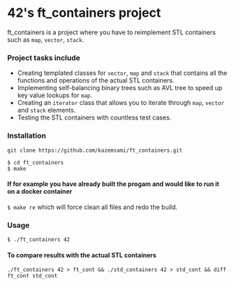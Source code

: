  # 42's ft_containers project


ft_containers is a project where you have to reimplement STL containers such as `map`, `vector`, `stack`.

 ### Project tasks include

 * Creating templated classes for `vector`, `map` and `stack` that contains all the functions and operations of the actual STL containers.
 * Implementing self-balancing binary trees such as AVL tree to speed up key value lookups for `map`.
 * Creating an `iterator` class that allows you to iterate through `map`, `vector` and `stack` elements.
 * Testing the STL containers with countless test cases.

### Installation
```
git clone https://github.com/kazemsami/ft_containers.git
```
```
$ cd ft_containers
$ make
```
#### If for example you have already built the progam and would like to run it on a docker container
`$ make re` which will force clean all files and redo the build.

### Usage
`$ ./ft_containers 42`
#### To compare results with the actual STL containers
```
./ft_containers 42 > ft_cont && ./std_containers 42 > std_cont && diff ft_cont std_cont
```
